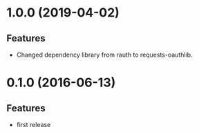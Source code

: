 1.0.0 (2019-04-02)
==================

Features
--------

- Changed dependency library from rauth to requests-oauthlib.

0.1.0 (2016-06-13)
==================

Features
--------

- first release
